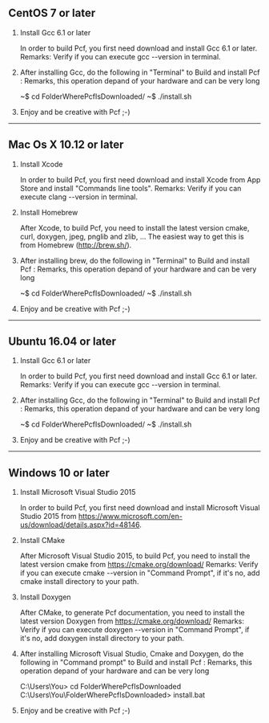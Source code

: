 CentOS 7 or later
-----------------

  1. Install Gcc 6.1 or later

     In order to build Pcf, you first need download and install Gcc 6.1 or later.
     Remarks: Verify if you can execute gcc --version in terminal.

  2. After installing Gcc, do the following in "Terminal" to Build and install Pcf :
     Remarks, this operation depand of your hardware and can be very long
  
     ~$ cd FolderWherePcfIsDownloaded/
     ~$ ./install.sh
  
  4. Enjoy and be creative with Pcf ;-)

______________________________________________________________________________________________________________

Mac Os X 10.12 or later
-----------------------

  1. Install Xcode

     In order to build Pcf, you first need download and install Xcode from App Store and install "Commands line tools".
     Remarks: Verify if you can execute clang --version in terminal.

  2. Install Homebrew

     After Xcode, to build Pcf, you need to install the latest version cmake, curl, doxygen, jpeg, pnglib and zlib, ... 
     The easiest way to get this is from Homebrew (http://brew.sh/).

  3. After installing brew, do the following in "Terminal" to Build and install Pcf :
     Remarks, this operation depand of your hardware and can be very long
  
     ~$ cd FolderWherePcfIsDownloaded/
     ~$ ./install.sh
  
  4. Enjoy and be creative with Pcf ;-)
  
______________________________________________________________________________________________________________

Ubuntu 16.04 or later
---------------------

  1. Install Gcc 6.1 or later

     In order to build Pcf, you first need download and install Gcc 6.1 or later.
     Remarks: Verify if you can execute gcc --version in terminal.

  2. After installing Gcc, do the following in "Terminal" to Build and install Pcf :
     Remarks, this operation depand of your hardware and can be very long
  
     ~$ cd FolderWherePcfIsDownloaded/
     ~$ ./install.sh
  
  4. Enjoy and be creative with Pcf ;-)

______________________________________________________________________________________________________________

Windows 10 or later
-------------------

  1. Install Microsoft Visual Studio 2015

     In order to build Pcf, you first need download and install Microsoft Visual Studio 2015 from https://www.microsoft.com/en-us/download/details.aspx?id=48146.

  2. Install CMake

     After Microsoft Visual Studio 2015, to build Pcf, you need to install the latest version cmake from https://cmake.org/download/
     Remarks: Verify if you can execute cmake --version in "Command Prompt", if it's no, add cmake install directory to your path.

  2. Install Doxygen

     After CMake, to generate Pcf documentation, you need to install the latest version Doxygen from https://cmake.org/download/
     Remarks: Verify if you can execute doxygen --version in "Command Prompt", if it's no, add doxygen install directory to your path.

  3. After installing Microsoft Visual Studio, Cmake and Doxygen, do the following in "Command prompt" to Build and install Pcf :
     Remarks, this operation depand of your hardware and can be very long
  
     C:\Users\You> cd FolderWherePcfIsDownloaded\
     C:\Users\You\FolderWherePcfIsDownloaded> install.bat
  
  4. Enjoy and be creative with Pcf ;-)
  
